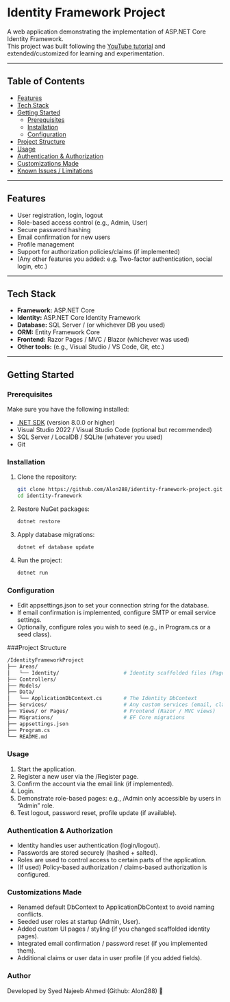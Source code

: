 # Identity Framework Project

A web application demonstrating the implementation of ASP.NET Core Identity Framework.  
This project was built following the [YouTube tutorial](https://www.youtube.com/watch?v=wzaoQiS_9dI&t=901s) and extended/customized for learning and experimentation.

---

## Table of Contents

- [Features](#features)  
- [Tech Stack](#tech-stack)  
- [Getting Started](#getting-started)  
  - [Prerequisites](#prerequisites)  
  - [Installation](#installation)  
  - [Configuration](#configuration)  
- [Project Structure](#project-structure)  
- [Usage](#usage)  
- [Authentication & Authorization](#authentication--authorization)  
- [Customizations Made](#customizations-made)  
- [Known Issues / Limitations](#known-issues--limitations)  

---

## Features

- User registration, login, logout  
- Role-based access control (e.g., Admin, User)  
- Secure password hashing  
- Email confirmation for new users  
- Profile management  
- Support for authorization policies/claims (if implemented)  
- (Any other features you added: e.g. Two-factor authentication, social login, etc.)

---

## Tech Stack

- **Framework:** ASP.NET Core  
- **Identity:** ASP.NET Core Identity Framework  
- **Database:** SQL Server / (or whichever DB you used)  
- **ORM:** Entity Framework Core  
- **Frontend:** Razor Pages / MVC / Blazor (whichever was used)  
- **Other tools:** (e.g., Visual Studio / VS Code, Git, etc.)

---

## Getting Started

### Prerequisites

Make sure you have the following installed:

- [.NET SDK](https://dotnet.microsoft.com/download) (version 8.0.0 or higher)  
- Visual Studio 2022 / Visual Studio Code (optional but recommended)  
- SQL Server / LocalDB / SQLite (whatever you used)  
- Git

### Installation

1. Clone the repository:  
   ```bash
   git clone https://github.com/Alon288/identity-framework-project.git
   cd identity-framework
   ```
2. Restore NuGet packages:
    ```bash
    dotnet restore
    ```
3. Apply database migrations:
    ```bash
    dotnet ef database update
    ```
4. Run the project:
    ```bash
    dotnet run
    ```

### Configuration
- Edit appsettings.json to set your connection string for the database.
- If email confirmation is implemented, configure SMTP or email service settings.
- Optionally, configure roles you wish to seed (e.g., in Program.cs or a seed class).

###Project Structure
```bash
/IdentityFrameworkProject
├── Areas/
│   └── Identity/                     # Identity scaffolded files (Pages, Data, etc.)
├── Controllers/
├── Models/
├── Data/
│   └── ApplicationDbContext.cs       # The Identity DbContext
├── Services/                         # Any custom services (email, claims, etc.)
├── Views/ or Pages/                  # Frontend (Razor / MVC views)
├── Migrations/                       # EF Core migrations
├── appsettings.json
├── Program.cs
└── README.md
```
### Usage
1. Start the application.
2. Register a new user via the /Register page.
3. Confirm the account via the email link (if implemented).
4. Login.
5. Demonstrate role-based pages: e.g., /Admin only accessible by users in “Admin” role.
6. Test logout, password reset, profile update (if available).

### Authentication & Authorization
- Identity handles user authentication (login/logout).
- Passwords are stored securely (hashed + salted).
- Roles are used to control access to certain parts of the application.
- (If used) Policy-based authorization / claims-based authorization is configured.

### Customizations Made
- Renamed default DbContext to ApplicationDbContext to avoid naming conflicts.
- Seeded user roles at startup (Admin, User).
- Added custom UI pages / styling (if you changed scaffolded identity pages).
- Integrated email confirmation / password reset (if you implemented them).
- Additional claims or user data in user profile (if you added fields).

### Author
Developed by Syed Najeeb Ahmed (Github: Alon288) 👋

